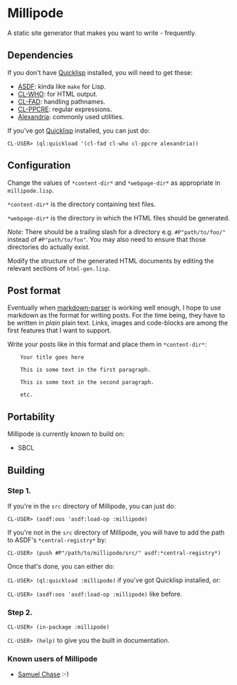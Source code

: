# Millipode

A static site generator that makes you want to write - frequently.

## Dependencies

If you don't have [Quicklisp](http://www.quicklisp.org/) installed, you
will need to get these:

- [ASDF](http://common-lisp.net/project/asdf/): kinda like `make` for Lisp.
- [CL-WHO](http://weitz.de/cl-who/): for HTML output.
- [CL-FAD](http://weitz.de/cl-fad/): handling pathnames.
- [CL-PPCRE](http://weitz.de/cl-ppcre/): regular expressions.
- [Alexandria](http://common-lisp.net/project/alexandria/): commonly used utilities.

If you've got [Quicklisp](http://www.quicklisp.org/) installed, you can just do:

`CL-USER> (ql:quickload '(cl-fad cl-who cl-ppcre alexandria))`

## Configuration

Change the values of `*content-dir*` and `*webpage-dir*` as
appropriate in `millipode.lisp`.

`*content-dir*` is the directory containing text files.

`*webpage-dir*` is the directory in which the HTML files should be
generated.

_Note:_ There should be a trailing slash for a directory e.g. `#P"path/to/foo/"`
instead of `#P"path/to/foo"`. You may also need to ensure that those
directories do actually exist.

Modify the structure of the generated HTML documents by editing the
relevant sections of `html-gen.lisp`.

## Post format

Eventually when [markdown-parser](https://github.com/samebchase) is
working well enough, I hope to use markdown as the format for writing
posts. For the time being, they have to be written in _plain_ plain
text. Links, images and code-blocks are among the first features that
I want to support.

Write your posts like in this format and place them in
`*content-dir*`:

		Your title goes here

		This is some text in the first paragraph.

		This is some text in the second paragraph.

		etc.

## Portability

Millipode is currently known to build on:
- SBCL

## Building

### Step 1.

If you're in the `src` directory of Millipode, you can just do:

`CL-USER> (asdf:oos 'asdf:load-op :millipode)`

If you're not in the `src` directory of Millipode, you will have to
add the path to ASDF's `*central-registry*` by:

`CL-USER> (push #P"/path/to/millipode/src/" asdf:*central-registry*)`

Once that's done, you can either do:

`CL-USER> (ql:quickload :millipode)` if you've got Quicklisp installed, or:

`CL-USER> (asdf:oos 'asdf:load-op :millipode)` like before.

### Step 2.

`CL-USER> (in-package :millipode)`

`CL-USER> (help)` to give you the built in documentation.

### Known users of Millipode

- [Samuel Chase](http://www.samebchase.com/) :-)